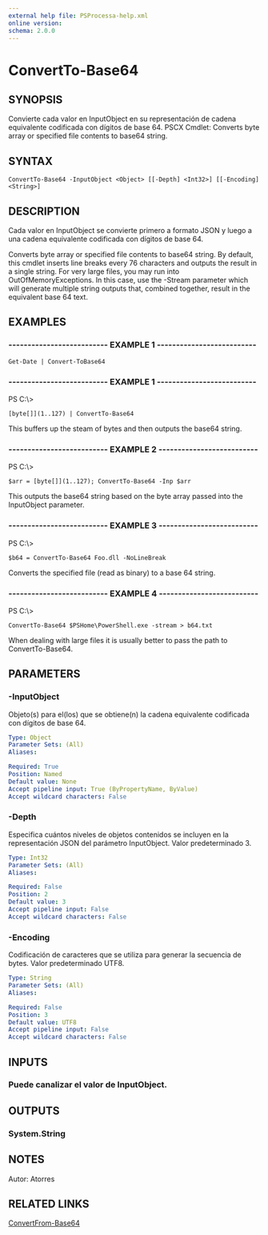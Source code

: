 ```yaml
---
external help file: PSProcessa-help.xml
online version: 
schema: 2.0.0
---
```


# ConvertTo-Base64

## SYNOPSIS
Convierte cada valor en InputObject en su representación de cadena equivalente codificada con dígitos de base 64.
PSCX Cmdlet: Converts byte array or specified file contents to base64 string.

## SYNTAX

```
ConvertTo-Base64 -InputObject <Object> [[-Depth] <Int32>] [[-Encoding] <String>]
```

## DESCRIPTION
Cada valor en InputObject se convierte primero a formato JSON y luego a una cadena equivalente codificada con dígitos de base 64.

Converts byte array or specified file contents to base64 string. 
By default, this cmdlet inserts line breaks every 76 characters and outputs the result in a single string.
For very large files, you may run into OutOfMemoryExceptions.
In this case, use the -Stream parameter which will generate multiple string outputs that, combined together, result in the equivalent base 64 text.

## EXAMPLES

### -------------------------- EXAMPLE 1 --------------------------
```
Get-Date | Convert-ToBase64
```

### -------------------------- EXAMPLE 1 --------------------------
PS C:\\\>

```
[byte[]](1..127) | ConvertTo-Base64
```

This buffers up the steam of bytes and then outputs the base64 string.

### -------------------------- EXAMPLE 2 --------------------------
PS C:\\\>

```
$arr = [byte[]](1..127); ConvertTo-Base64 -Inp $arr
```

This outputs the base64 string based on the byte array passed into the InputObject parameter.

### -------------------------- EXAMPLE 3 --------------------------
PS C:\\\>

```
$b64 = ConvertTo-Base64 Foo.dll -NoLineBreak
```

Converts the specified file (read as binary) to a base 64 string.

### -------------------------- EXAMPLE 4 --------------------------
PS C:\\\>

```
ConvertTo-Base64 $PSHome\PowerShell.exe -stream > b64.txt
```

When dealing with large files it is usually better to pass the path to ConvertTo-Base64.

## PARAMETERS

### -InputObject
Objeto(s) para el(los) que se obtiene(n) la cadena equivalente codificada con dígitos de base 64.

```yaml
Type: Object
Parameter Sets: (All)
Aliases: 

Required: True
Position: Named
Default value: None
Accept pipeline input: True (ByPropertyName, ByValue)
Accept wildcard characters: False
```

### -Depth
Especifica cuántos niveles de objetos contenidos se incluyen en la representación JSON del parámetro InputObject.
Valor predeterminado 3.

```yaml
Type: Int32
Parameter Sets: (All)
Aliases: 

Required: False
Position: 2
Default value: 3
Accept pipeline input: False
Accept wildcard characters: False
```

### -Encoding
Codificación de caracteres que se utiliza para generar la secuencia de bytes.
Valor predeterminado UTF8.

```yaml
Type: String
Parameter Sets: (All)
Aliases: 

Required: False
Position: 3
Default value: UTF8
Accept pipeline input: False
Accept wildcard characters: False
```

## INPUTS

### Puede canalizar el valor de InputObject.

## OUTPUTS

### System.String

## NOTES
Autor: Atorres

## RELATED LINKS

[ConvertFrom-Base64]()

